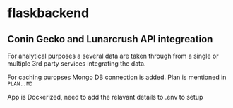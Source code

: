 # flaskbackend

## Conin Gecko and Lunarcrush API integreation 

For analytical purposes a several data are taken through from a single or multiple 3rd party services integrating the data.

For caching puropses Mongo DB connection is added. 
Plan is mentioned in `PLAN..MD`

App is Dockerized, need to add the relavant details to .env to setup
